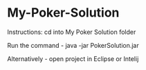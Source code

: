 # My-Poker-Solution


Instructions:
  cd into My Poker Solution folder

  Run the command - java -jar PokerSolution.jar

  Alternatively - open project in Eclipse or Intelij





